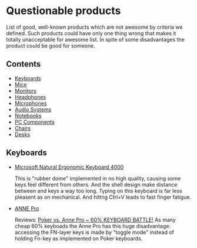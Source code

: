# Questionable products

List of good, well-known products which are not awesome by criteria we defined.
Such products could have only one thing wrong that makes it totally unacceptable for awesome list.
In spite of some disadvantages the product could be good for someone.

## Contents

- [Keyboards](#keyboards)
- [Mice](#mice)
- [Monitors](#monitors)
- [Headphones](#headphones)
- [Microphones](#microphone)
- [Audio Systems](#audio-systems)
- [Notebooks](#notebooks)
- [PC Components](#pc-components)
- [Chairs](#chairs)
- [Desks](#desks)

## Keyboards

*   [Microsoft Natural Ergonomic Keyboard 4000](https://www.microsoft.com/accessories/en-us/products/keyboards/natural-ergonomic-keyboard-4000/b2m-00012)

    This is "rubber dome" implemented in no high quality, causing some keys feel different from others.
    And the shell design make distance between <Ctrl> and <V> keys a way too long.
    Typing on this keyboard is far less pleasent as on mechanical.
    And hittng Ctrl+V leads to fast finger fatigue.

*   [ANNE Pro](http://en.obins.net/anne-pro)

    Reviews: [Poker vs. Anne Pro ~ 60% KEYBOARD BATTLE!](https://youtu.be/EbnRgkCS73w)
    As many cheap 60% keyboads the Anne Pro has this huge disadvantage:
    accessing the FN-layer keys is made by "toggle mode" instead of holding Fn-key as implemented on Poker keyboards.

